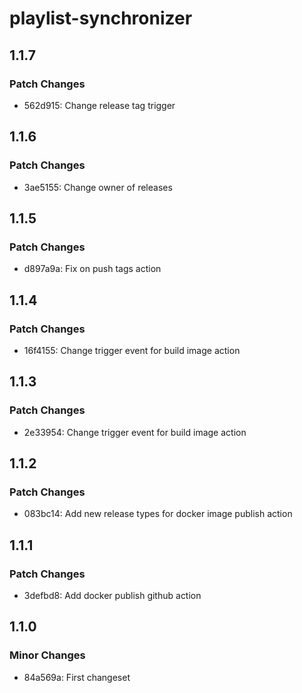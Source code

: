 # playlist-synchronizer

## 1.1.7

### Patch Changes

-   562d915: Change release tag trigger

## 1.1.6

### Patch Changes

-   3ae5155: Change owner of releases

## 1.1.5

### Patch Changes

-   d897a9a: Fix on push tags action

## 1.1.4

### Patch Changes

-   16f4155: Change trigger event for build image action

## 1.1.3

### Patch Changes

-   2e33954: Change trigger event for build image action

## 1.1.2

### Patch Changes

-   083bc14: Add new release types for docker image publish action

## 1.1.1

### Patch Changes

-   3defbd8: Add docker publish github action

## 1.1.0

### Minor Changes

-   84a569a: First changeset
